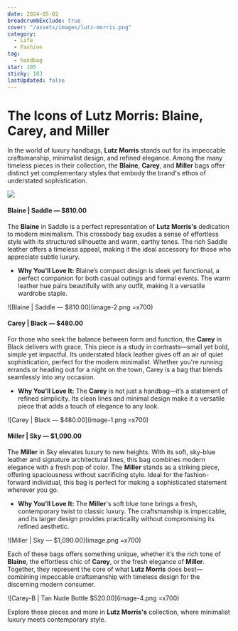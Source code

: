 ```yaml
---
date: 2024-05-02
breadcrumbExclude: true
cover: "/assets/images/lutz-morris.png"
category:
  - Life
  - Fashion
tag:
  - handbag
star: 105
sticky: 103
lastUpdated: false
---
```


# The Icons of Lutz Morris: Blaine, Carey, and Miller

In the world of luxury handbags, **Lutz Morris** stands out for its impeccable craftsmanship, minimalist design, and refined elegance. Among the many timeless pieces in their collection, the **Blaine**, **Carey**, and **Miller** bags offer distinct yet complementary styles that embody the brand's ethos of understated sophistication.

![](image-3.png)

#### Blaine | Saddle — $810.00

The **Blaine** in Saddle is a perfect representation of **Lutz Morris's** dedication to modern minimalism. This crossbody bag exudes a sense of effortless style with its structured silhouette and warm, earthy tones. The rich Saddle leather offers a timeless appeal, making it the ideal accessory for those who appreciate subtle luxury. 

- **Why You'll Love It:** Blaine’s compact design is sleek yet functional, a perfect companion for both casual outings and formal events. The warm leather hue pairs beautifully with any outfit, making it a versatile wardrobe staple.

![Blaine | Saddle — $810.00](image-2.png =x700)

#### Carey | Black — $480.00

For those who seek the balance between form and function, the **Carey** in Black delivers with grace. This piece is a study in contrasts—small yet bold, simple yet impactful. Its understated black leather gives off an air of quiet sophistication, perfect for the modern minimalist. Whether you're running errands or heading out for a night on the town, Carey is a bag that blends seamlessly into any occasion.

- **Why You'll Love It:** The **Carey** is not just a handbag—it’s a statement of refined simplicity. Its clean lines and minimal design make it a versatile piece that adds a touch of elegance to any look.

![Carey | Black — $480.00](image-1.png =x700)

#### Miller | Sky — $1,090.00

The **Miller** in Sky elevates luxury to new heights. With its soft, sky-blue leather and signature architectural lines, this bag combines modern elegance with a fresh pop of color. The **Miller** stands as a striking piece, offering spaciousness without sacrificing style. Ideal for the fashion-forward individual, this bag is perfect for making a sophisticated statement wherever you go.

- **Why You'll Love It:** The **Miller**'s soft blue tone brings a fresh, contemporary twist to classic luxury. The craftsmanship is impeccable, and its larger design provides practicality without compromising its refined aesthetic.

![Miller | Sky — $1,090.00](image.png =x700)

Each of these bags offers something unique, whether it’s the rich tone of **Blaine**, the effortless chic of **Carey**, or the fresh elegance of **Miller**. Together, they represent the core of what **Lutz Morris** does best—combining impeccable craftsmanship with timeless design for the discerning modern consumer.

![Carey-B | Tan Nude Bottle $520.00](image-4.png =x700)

Explore these pieces and more in **Lutz Morris's** collection, where minimalist luxury meets contemporary style.
